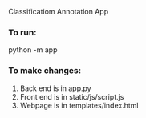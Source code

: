 
Classificatiom Annotation App

### To run: ###

python -m app

### To make changes: ###

1) Back end is in app.py
2) Front end is in static/js/script.js
3) Webpage is in templates/index.html

